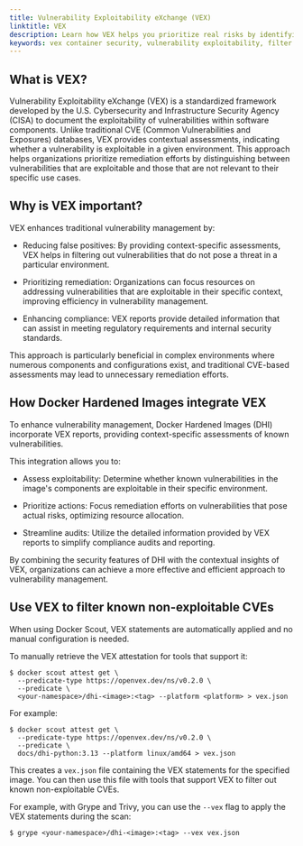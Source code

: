 ```yaml
---
title: Vulnerability Exploitability eXchange (VEX)
linktitle: VEX
description: Learn how VEX helps you prioritize real risks by identifying which vulnerabilities in Docker Hardened Images are actually exploitable.
keywords: vex container security, vulnerability exploitability, filter false positives, docker scout vex, cve prioritization
---
```


## What is VEX?

Vulnerability Exploitability eXchange (VEX) is a standardized framework
developed by the U.S. Cybersecurity and Infrastructure Security Agency (CISA) to
document the exploitability of vulnerabilities within software components.
Unlike traditional CVE (Common Vulnerabilities and Exposures) databases, VEX
provides contextual assessments, indicating whether a vulnerability is
exploitable in a given environment. This approach helps organizations prioritize
remediation efforts by distinguishing between vulnerabilities that are
exploitable and those that are not relevant to their specific use cases.

## Why is VEX important?

VEX enhances traditional vulnerability management by:

- Reducing false positives: By providing context-specific assessments, VEX helps
  in filtering out vulnerabilities that do not pose a threat in a particular
  environment.

- Prioritizing remediation: Organizations can focus resources on addressing
  vulnerabilities that are exploitable in their specific context, improving
  efficiency in vulnerability management.

- Enhancing compliance: VEX reports provide detailed information that can assist
  in meeting regulatory requirements and internal security standards.

This approach is particularly beneficial in complex environments where numerous
components and configurations exist, and traditional CVE-based assessments may
lead to unnecessary remediation efforts.

## How Docker Hardened Images integrate VEX

To enhance vulnerability management, Docker Hardened Images (DHI) incorporate
VEX reports, providing context-specific assessments of known vulnerabilities.

This integration allows you to:

- Assess exploitability: Determine whether known vulnerabilities in the image's
components are exploitable in their specific environment.

- Prioritize actions: Focus remediation efforts on vulnerabilities that pose
  actual risks, optimizing resource allocation.

- Streamline audits: Utilize the detailed information provided by VEX reports to
  simplify compliance audits and reporting.

By combining the security features of DHI with the contextual insights of VEX,
organizations can achieve a more effective and efficient approach to
vulnerability management.

## Use VEX to filter known non-exploitable CVEs

When using Docker Scout, VEX statements are automatically applied and no
manual configuration is needed.

To manually retrieve the VEX attestation for tools that support it:

```console
$ docker scout attest get \
  --predicate-type https://openvex.dev/ns/v0.2.0 \
  --predicate \
  <your-namespace>/dhi-<image>:<tag> --platform <platform> > vex.json
```

For example:

```console
$ docker scout attest get \
  --predicate-type https://openvex.dev/ns/v0.2.0 \
  --predicate \
  docs/dhi-python:3.13 --platform linux/amd64 > vex.json
```

This creates a `vex.json` file containing the VEX statements for the specified
image. You can then use this file with tools that support VEX to filter out
known non-exploitable CVEs.

For example, with Grype and Trivy, you can use the `--vex` flag to apply the VEX
statements during the scan:

```console
$ grype <your-namespace>/dhi-<image>:<tag> --vex vex.json
```